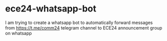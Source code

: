 # ece24-whatsapp-bot
I am trying to create a whatsapp bot to automatically forward messages from https://t.me/comm24 telegram channel to ECE24 announcement group on whatsapp
